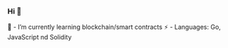 

### Hi 👋

🌱 - I’m currently learning blockchain/smart contracts
⚡ - Languages: Go, JavaScript nd Solidity


<!--

**erikacls/erikacls** is a ✨ _special_ ✨ repository because its `README.md` (this file) appears on your GitHub profile.

Here are some ideas to get you started:

- 🔭 I’m currently working on ...
- 🌱 I’m currently learning ...
- 👯 I’m looking to collaborate on ...
- 🤔 I’m looking for help with ...
- 💬 Ask me about ...
- 📫 How to reach me: ...
- 😄 Pronouns: ...
- ⚡ Fun fact: ...

![](./profile-3d-contrib/profile-night-rainbow.svg)

<div align='center'>
  <img src="https://pa1.narvii.com/6838/424ff6786f6046bbd7f9a218ef0364e06f7889a3_hq.gif" alt="Blockchain" width="350"/>
</div> 

-->

